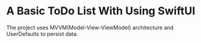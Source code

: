 # A Basic ToDo List With Using SwiftUI

The project uses MVVM(Model-View-ViewModel) architecture and UserDefaults to persist data.
